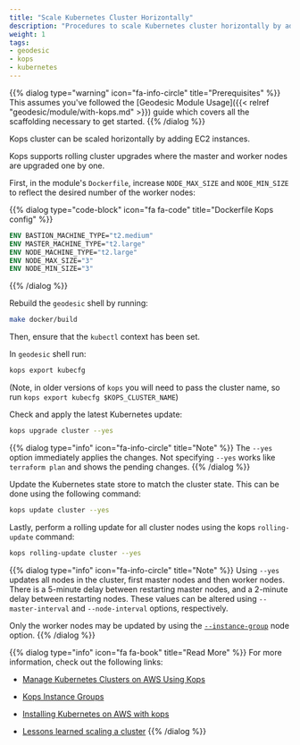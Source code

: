 ```yaml
---
title: "Scale Kubernetes Cluster Horizontally"
description: "Procedures to scale Kubernetes cluster horizontally by adding nodes"
weight: 1
tags:
- geodesic
- kops
- kubernetes
---
```


{{% dialog type="warning" icon="fa-info-circle" title="Prerequisites" %}}
This assumes you've followed the [Geodesic Module Usage]({{< relref "geodesic/module/with-kops.md" >}}) guide which covers all the scaffolding necessary to get started.
{{% /dialog %}}

Kops cluster can be scaled horizontally by adding EC2 instances.

Kops supports rolling cluster upgrades where the master and worker nodes are upgraded one by one.

First, in the module's `Dockerfile`, increase `NODE_MAX_SIZE` and `NODE_MIN_SIZE` to reflect the desired number of the worker nodes:

{{% dialog type="code-block" icon="fa fa-code" title="Dockerfile Kops config" %}}
```dockerfile
ENV BASTION_MACHINE_TYPE="t2.medium"
ENV MASTER_MACHINE_TYPE="t2.large"
ENV NODE_MACHINE_TYPE="t2.large"
ENV NODE_MAX_SIZE="3"
ENV NODE_MIN_SIZE="3"
```
{{% /dialog %}}

Rebuild the `geodesic` shell by running:

```sh
make docker/build
```

Then, ensure that the `kubectl` context has been set.

In `geodesic` shell run:

```sh
kops export kubecfg
```

(Note, in older versions of `kops` you will need to pass the cluster name, so run `kops export kubecfg $KOPS_CLUSTER_NAME`)

Check and apply the latest Kubernetes update:

```sh
kops upgrade cluster --yes
```

{{% dialog type="info" icon="fa-info-circle" title="Note" %}}
The `--yes` option immediately applies the changes. Not specifying `--yes` works like `terraform plan` and shows the pending changes.
{{% /dialog %}}

Update the Kubernetes state store to match the cluster state. This can be done using the following command:

```sh
kops update cluster --yes
```

Lastly, perform a rolling update for all cluster nodes using the kops `rolling-update` command:

```sh
kops rolling-update cluster --yes
```

{{% dialog type="info" icon="fa-info-circle" title="Note" %}}
Using `--yes` updates all nodes in the cluster, first master nodes and then worker nodes.
There is a 5-minute delay between restarting master nodes, and a 2-minute delay between restarting nodes.
These values can be altered using `--master-interval` and `--node-interval` options, respectively.

Only the worker nodes may be updated by using the [`--instance-group`](https://github.com/kubernetes/kops/blob/master/docs/instance_groups.md) node option.
{{% /dialog %}}

{{% dialog type="info" icon="fa fa-book" title="Read More" %}}
For more information, check out the following links:

* [Manage Kubernetes Clusters on AWS Using Kops](https://aws.amazon.com/blogs/compute/kubernetes-clusters-aws-kops/)

* [Kops Instance Groups](https://github.com/kubernetes/kops/blob/master/docs/instance_groups.md)

* [Installing Kubernetes on AWS with kops](https://kubernetes.io/docs/getting-started-guides/kops/)

* [Lessons learned scaling a cluster](https://medium.com/tailor-tech/production-grade-kubernetes-on-aws-3-lessons-learned-scaling-a-cluster-a421dfe786dd)
{{% /dialog %}}
